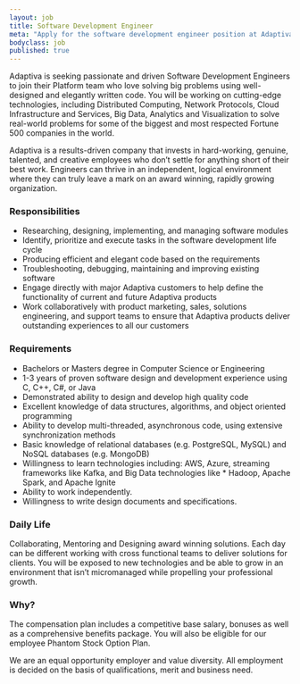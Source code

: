 ```yaml
---
layout: job
title: Software Development Engineer
meta: "Apply for the software development engineer position at Adaptiva HQ in Kirkland, WA"
bodyclass: job
published: true
---
```

Adaptiva is seeking passionate and driven Software Development Engineers to join their Platform team who love solving big problems using well-designed and elegantly written code. You will be working on cutting-edge technologies, including Distributed Computing, Network Protocols, Cloud Infrastructure and Services, Big Data, Analytics and Visualization to solve real-world problems for some of the biggest and most respected Fortune 500 companies in the world.

Adaptiva is a results-driven company that invests in hard-working, genuine, talented, and creative employees who don’t settle for anything short of their best work. Engineers can thrive in an independent, logical environment where they can truly leave a mark on an award winning, rapidly growing organization. 

### Responsibilities
* Researching, designing, implementing, and managing software modules
* Identify, prioritize and execute tasks in the software development life cycle
* Producing efficient and elegant code based on the requirements
* Troubleshooting, debugging, maintaining and improving existing software
* Engage directly with major Adaptiva customers to help define the functionality of current and future Adaptiva products
* Work collaboratively with product marketing, sales, solutions engineering, and support teams to ensure that Adaptiva products deliver outstanding experiences to all our customers

### Requirements
* Bachelors or Masters degree in Computer Science or Engineering
* 1-3 years of proven software design and development experience using C, C++, C#, or Java
* Demonstrated ability to design and develop high quality code
* Excellent knowledge of data structures, algorithms, and object oriented programming
* Ability to develop multi-threaded, asynchronous code, using extensive synchronization methods
* Basic knowledge of relational databases (e.g. PostgreSQL, MySQL) and NoSQL databases (e.g. MongoDB)
* Willingness to learn technologies including: AWS, Azure, streaming frameworks like Kafka, and Big Data technologies like * Hadoop, Apache Spark, and Apache Ignite
* Ability to work independently.
* Willingness to write design documents and specifications.


### Daily Life 
Collaborating, Mentoring and Designing award winning solutions. Each day can be different working with cross functional teams to deliver solutions for clients. You will be exposed to new technologies and be able to grow in an environment that isn’t micromanaged while propelling your professional growth. 

### Why?
The compensation plan includes a competitive base salary, bonuses as well as a comprehensive benefits package. You will also be eligible for our employee Phantom Stock Option Plan.

We are an equal opportunity employer and value diversity. All employment is decided on the basis of qualifications, merit and business need.
